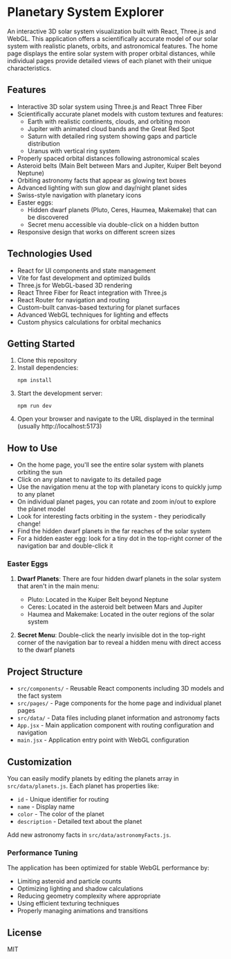 # Planetary System Explorer

An interactive 3D solar system visualization built with React, Three.js and WebGL. This application offers a scientifically accurate model of our solar system with realistic planets, orbits, and astronomical features. The home page displays the entire solar system with proper orbital distances, while individual pages provide detailed views of each planet with their unique characteristics.

## Features

- Interactive 3D solar system using Three.js and React Three Fiber
- Scientifically accurate planet models with custom textures and features:
  - Earth with realistic continents, clouds, and orbiting moon
  - Jupiter with animated cloud bands and the Great Red Spot
  - Saturn with detailed ring system showing gaps and particle distribution
  - Uranus with vertical ring system
- Properly spaced orbital distances following astronomical scales
- Asteroid belts (Main Belt between Mars and Jupiter, Kuiper Belt beyond Neptune)
- Orbiting astronomy facts that appear as glowing text boxes
- Advanced lighting with sun glow and day/night planet sides
- Swiss-style navigation with planetary icons
- Easter eggs: 
  - Hidden dwarf planets (Pluto, Ceres, Haumea, Makemake) that can be discovered
  - Secret menu accessible via double-click on a hidden button
- Responsive design that works on different screen sizes

## Technologies Used

- React for UI components and state management
- Vite for fast development and optimized builds
- Three.js for WebGL-based 3D rendering
- React Three Fiber for React integration with Three.js
- React Router for navigation and routing
- Custom-built canvas-based texturing for planet surfaces
- Advanced WebGL techniques for lighting and effects
- Custom physics calculations for orbital mechanics

## Getting Started

1. Clone this repository
2. Install dependencies:
   ```
   npm install
   ```
3. Start the development server:
   ```
   npm run dev
   ```
4. Open your browser and navigate to the URL displayed in the terminal (usually http://localhost:5173)

## How to Use

- On the home page, you'll see the entire solar system with planets orbiting the sun
- Click on any planet to navigate to its detailed page
- Use the navigation menu at the top with planetary icons to quickly jump to any planet
- On individual planet pages, you can rotate and zoom in/out to explore the planet model
- Look for interesting facts orbiting in the system - they periodically change!
- Find the hidden dwarf planets in the far reaches of the solar system
- For a hidden easter egg: look for a tiny dot in the top-right corner of the navigation bar and double-click it

### Easter Eggs

1. **Dwarf Planets**: There are four hidden dwarf planets in the solar system that aren't in the main menu:
   - Pluto: Located in the Kuiper Belt beyond Neptune
   - Ceres: Located in the asteroid belt between Mars and Jupiter
   - Haumea and Makemake: Located in the outer regions of the solar system
   
2. **Secret Menu**: Double-click the nearly invisible dot in the top-right corner of the navigation bar to reveal a hidden menu with direct access to the dwarf planets

## Project Structure

- `src/components/` - Reusable React components including 3D models and the fact system
- `src/pages/` - Page components for the home page and individual planet pages
- `src/data/` - Data files including planet information and astronomy facts
- `App.jsx` - Main application component with routing configuration and navigation
- `main.jsx` - Application entry point with WebGL configuration

## Customization

You can easily modify planets by editing the planets array in `src/data/planets.js`. Each planet has properties like:
- `id` - Unique identifier for routing
- `name` - Display name
- `color` - The color of the planet
- `description` - Detailed text about the planet

Add new astronomy facts in `src/data/astronomyFacts.js`.

### Performance Tuning

The application has been optimized for stable WebGL performance by:
- Limiting asteroid and particle counts
- Optimizing lighting and shadow calculations
- Reducing geometry complexity where appropriate
- Using efficient texturing techniques
- Properly managing animations and transitions

## License

MIT